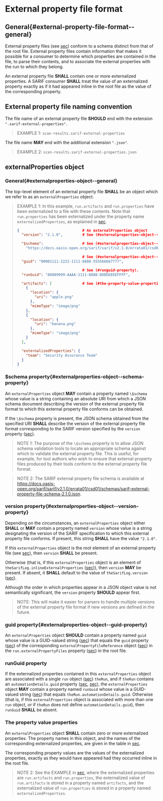# External property file format

## General{#external-property-file-format--general}

External property files (see [sec](#rationale)) conform to a schema distinct from that of the root file. External property files contain information that makes it possible for a consumer to determine which properties are contained in the file, to parse their contents, and to associate the external properties with the run to which they belong.

An external property file **SHALL** contain one or more externalized properties. A SARIF consumer **SHALL** treat the value of an externalized property exactly as if it had appeared inline in the root file as the value of the corresponding property.

## External property file naming convention

The file name of an external property file **SHOULD** end with the extension `".sarif-external-properties"`.

> EXAMPLE 1: `scan-results.sarif-external-properties`

The file name **MAY** end with the additional extension `".json"`.

> EXAMPLE 2: `scan-results.sarif-external-properties.json`

## externalProperties object

### General{#externalproperties-object--general}

The top-level element of an external property file **SHALL** be an object which we refer to as an `externalProperties` object.

> EXAMPLE 1: In this example, `run.artifacts` and `run.properties` have been externalized to a file with these contents. Note that `run.properties` has been externalized under the property name `externalizedProperties`, as explained in [sec](#properties).
>
> ```json
> {                             # An externalProperties object
>   "version": "2.1.0",         # See (#externalproperties-object--version-property).
> 
>   "$schema":                  # See (#externalproperties-object--schema-property).
>     "https://docs.oasis-open.org/sarif/sarif/v2.1.0/errata01/csd01/schemas/sarif-external-property-file-schema-2.1.0.json",
> 
>                               # See (#externalproperties-object--guid-property).
>   "guid": "00001111-2222-1111-8888-555566667777",
> 
>                               # See (#runguid-property).
>   "runGuid": "88889999-AAAA-1111-8888-DDDDEEEEFFFF",
> 
>   "artifacts": [              # See (#the-property-value-properties).
>     {
>       "location": {
>         "uri": "apple.png"
>       },
>       "mimeType": "image/png"
>     },
>     {
>       "location": {
>         "uri": "banana.png"
>       },
>       "mimeType": "image/png"
>     }
>   ],
> 
>   "externalizedProperties": {
>     "team": "Security Assurance Team"
>   }
> }
> ```

### \$schema property{#externalproperties-object--schema-property}

An `externalProperties` object **MAY** contain a property named `\$schema` whose value is a string containing an absolute URI from which a JSON schema document describing the version of the external property file format to which this external property file conforms can be obtained.

If the `\$schema` property is present, the JSON schema obtained from the specified URI **SHALL** describe the version of the external property file format corresponding to the SARIF version specified by the `version` property ([sec](#externalproperties-object--version-property)).

> NOTE 1: The purpose of the `\$schema` property is to allow JSON schema validation tools to locate an appropriate schema against which to validate the external property file. This is useful, for example, for tool authors who wish to ensure that external property files produced by their tools conform to the external property file format.

> NOTE 2: The SARIF external property file schema is available at <https://docs.oasis-open.org/sarif/sarif/v2.1.0/errata01/csd01/schemas/sarif-external-property-file-schema-2.1.0.json>.

### version property{#externalproperties-object--version-property}

Depending on the circumstances, an `externalProperties` object either **SHALL** or **MAY** contain a property named `version` whose value is a string designating the version of the SARIF specification to which this external property file conforms. If present, this string **SHALL** have the value `"2.1.0"`.

If this `externalProperties` object is the root element of an external property file (see [sec](#rationale)), then `version` **SHALL** be present.

Otherwise (that is, if this `externalProperties` object is an element of `theSarifLog.inlineExternalProperties` ([sec](#inlineexternalproperties-property))), then `version` **MAY** be present. If absent, it **SHALL** default to the value of `theSarifLog.version` ([sec](#sariflog-object--version-property)).

Although the order in which properties appear in a JSON object value is not semantically significant, the `version` property **SHOULD** appear first.

> NOTE: This will make it easier for parsers to handle multiple versions of the external property file format if new versions are defined in the future.

### guid property{#externalproperties-object--guid-property}

An `externalProperties` object **SHOULD** contain a property named `guid` whose value is a GUID-valued string ([sec](#guid-valued-strings)) that equals the `guid` property ([sec](#externalpropertyfilereference-object--guid-property)) of the corresponding `externalPropertyFileReference` object ([sec](#externalpropertyfilereference-object)) in the `run.externalPropertyFiles` property ([sec](#externalpropertyfilereferences-property)) in the root file.

### runGuid property

If the externalized properties contained in this `externalProperties` object are associated with a single `run` object ([sec](#run-object)) `theRun`, and if `theRun` contains an `automationDetails.guid` property ([sec](#automationdetails-property), [sec](#runautomationdetails-object--guid-property)), the `externalProperties` object **MAY** contain a property named `runGuid` whose value is a GUID-valued string ([sec](#guid-valued-strings)) that equals `theRun.automationDetails.guid`. Otherwise (that is, if this `externalProperties` object is associated with more than one `run` object, or if `theRun` does not define `automationDetails.guid`), then `runGuid` **SHALL** be absent.

### The property value properties

An `externalProperties` object **SHALL** contain zero or more externalized properties. The property names in this object, and the names of the corresponding externalized properties, are given in the table in [sec](#properties).

The corresponding property values are the values of the externalized properties, exactly as they would have appeared had they occurred inline in the root file.

> NOTE 2: See the EXAMPLE in [sec](#externalproperties-object--general), where the externalized properties are `run.artifacts` and `run.properties`, the externalized value of `run.artifacts` is stored in a property named `artifacts`, and the externalized value of `run.properties` is stored in a property named `externalizedProperties`.
